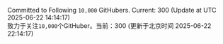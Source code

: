 Committed to Following `10,000` GitHubers. Current: <!-- FOLLOWING_COUNT -->300<!-- FOLLOWING_COUNT --> (Update at UTC <!-- LAST_UPDATED -->2025-06-22 14:14:17<!-- LAST_UPDATED -->)<br>
致力于关注`10,000`个GitHuber。当前：<!-- FOLLOWING_COUNT -->300<!-- FOLLOWING_COUNT --> (更新于北京时间 <!-- LAST_UPDATED_CST -->2025-06-22 22:14:17<!-- LAST_UPDATED_CST -->)
